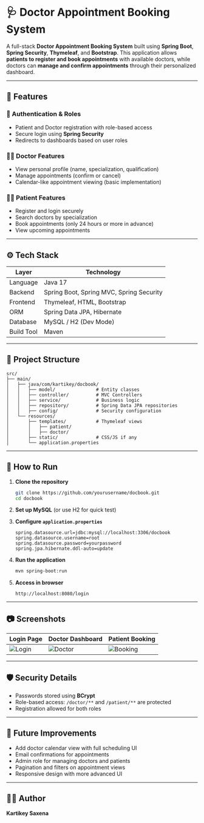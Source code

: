 # 🩺 Doctor Appointment Booking System

A full-stack **Doctor Appointment Booking System** built using **Spring Boot**, **Spring Security**, **Thymeleaf**, and **Bootstrap**. This application allows **patients to register and book appointments** with available doctors, while doctors can **manage and confirm appointments** through their personalized dashboard.

---

## 📌 Features

### 👤 Authentication & Roles
- Patient and Doctor registration with role-based access
- Secure login using **Spring Security**
- Redirects to dashboards based on user roles

### 🧑‍⚕️ Doctor Features
- View personal profile (name, specialization, qualification)
- Manage appointments (confirm or cancel)
- Calendar-like appointment viewing (basic implementation)

### 🧑‍💻 Patient Features
- Register and login securely
- Search doctors by specialization
- Book appointments (only 24 hours or more in advance)
- View upcoming appointments

---

## ⚙️ Tech Stack

| Layer            | Technology                     |
|------------------|-------------------------------|
| Language         | Java 17                        |
| Backend          | Spring Boot, Spring MVC, Spring Security |
| Frontend         | Thymeleaf, HTML, Bootstrap     |
| ORM              | Spring Data JPA, Hibernate     |
| Database         | MySQL / H2 (Dev Mode)          |
| Build Tool       | Maven                          |

---

## 📁 Project Structure

```
src/
├── main/
│   ├── java/com/kartikey/docbook/
│   │   ├── model/               # Entity classes
│   │   ├── controller/          # MVC Controllers
│   │   ├── service/             # Business logic
│   │   ├── repository/          # Spring Data JPA repositories
│   │   ├── config/              # Security configuration
│   └── resources/
│       ├── templates/           # Thymeleaf views
│       │   ├── patient/
│       │   ├── doctor/
│       ├── static/              # CSS/JS if any
│       └── application.properties
```

---

## 🚀 How to Run

1. **Clone the repository**  
   ```bash
   git clone https://github.com/yourusername/docbook.git
   cd docbook
   ```

2. **Set up MySQL** (or use H2 for quick test)

3. **Configure `application.properties`**
   ```properties
   spring.datasource.url=jdbc:mysql://localhost:3306/docbook
   spring.datasource.username=root
   spring.datasource.password=yourpassword
   spring.jpa.hibernate.ddl-auto=update
   ```

4. **Run the application**
   ```bash
   mvn spring-boot:run
   ```

5. **Access in browser**
   ```
   http://localhost:8080/login
   ```

---

## 📷 Screenshots

| Login Page | Doctor Dashboard | Patient Booking |
|------------|------------------|-----------------|
| ![Login](screenshots/login.png) | ![Doctor](screenshots/doctor.png) | ![Booking](screenshots/book.png) |

---

## 🛡️ Security Details
- Passwords stored using **BCrypt**
- Role-based access: `/doctor/**` and `/patient/**` are protected
- Registration allowed for both roles

---

## 🧠 Future Improvements

- Add doctor calendar view with full scheduling UI
- Email confirmations for appointments
- Admin role for managing doctors and patients
- Pagination and filters on appointment views
- Responsive design with more advanced UI

---

## 👨‍💻 Author

**Kartikey Saxena**  
